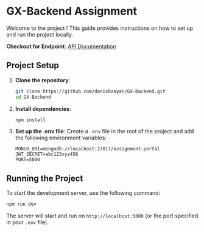 # GX-Backend Assignment

Welcome to the project ! This guide provides instructions on how to set up and run the project locally.

**Checkout for Endpoint**: [API Documentation](./API-Documentation.md)

## Project Setup

1. **Clone the repository**:

   ```bash
   git clone https://github.com/danishzayan/GX-Backend.git
   cd GX-Backend
   ```

2. **Install dependencies**:

   ```bash
   npm install
   ```

3. **Set up the .env file**:
   Create a `.env` file in the root of the project and add the following environment variables:
   ```
   MONGO_URI=mongodb://localhost:27017/assignment-portal
   JWT_SECRET=abc123xyz456
   PORT=5000
   ```

## Running the Project

To start the development server, use the following command:

```bash
npm run dev
```

The server will start and run on `http://localhost:5000` (or the port specified in your `.env` file).
